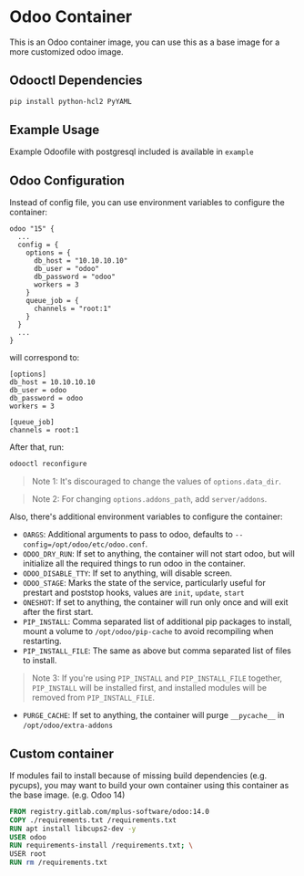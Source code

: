 # Odoo Container
This is an Odoo container image, you can use this as a base image for a more customized odoo image.

## Odooctl Dependencies
```sh
pip install python-hcl2 PyYAML
```

## Example Usage
Example Odoofile with postgresql included is available in `example`

## Odoo Configuration
Instead of config file, you can use environment variables to configure the container:
```hcl
odoo "15" {
  ...
  config = {
    options = {
      db_host = "10.10.10.10"
      db_user = "odoo"
      db_password = "odoo"
      workers = 3
    }
    queue_job = {
      channels = "root:1"
    }
  }
  ...
}
```
will correspond to:
```
[options]
db_host = 10.10.10.10
db_user = odoo
db_password = odoo
workers = 3

[queue_job]
channels = root:1
```

After that, run:

```sh
odooctl reconfigure
```

> Note 1: It's discouraged to change the values of `options.data_dir`.

> Note 2: For changing `options.addons_path`, add `server/addons`.

Also, there's additional environment variables to configure the container:
- `OARGS`: Additional arguments to pass to odoo, defaults to `--config=/opt/odoo/etc/odoo.conf`.
- `ODOO_DRY_RUN`: If set to anything, the container will not start odoo, but will initialize all the required things to run odoo in the container.
- `ODOO_DISABLE_TTY`: If set to anything, will disable screen.
- `ODOO_STAGE`: Marks the state of the service, particularly useful for prestart and poststop hooks, values are `init`, `update`, `start`
- `ONESHOT`: If set to anything, the container will run only once and will exit after the first start.
- `PIP_INSTALL`: Comma separated list of additional pip packages to install, mount a volume to `/opt/odoo/pip-cache` to avoid recompiling when restarting.
- `PIP_INSTALL_FILE`: The same as above but comma separated list of files to install.
> Note 3: If you're using `PIP_INSTALL` and `PIP_INSTALL_FILE` together, `PIP_INSTALL` will be installed first, and installed modules will be removed from `PIP_INSTALL_FILE`.
- `PURGE_CACHE`: If set to anything, the container will purge `__pycache__` in `/opt/odoo/extra-addons`

## Custom container
If modules fail to install because of missing build dependencies (e.g. pycups), you may want to build your own container using this container as the base image. (e.g. Odoo 14)

```Dockerfile
FROM registry.gitlab.com/mplus-software/odoo:14.0
COPY ./requirements.txt /requirements.txt
RUN apt install libcups2-dev -y
USER odoo
RUN requirements-install /requirements.txt; \
USER root
RUN rm /requirements.txt
```
